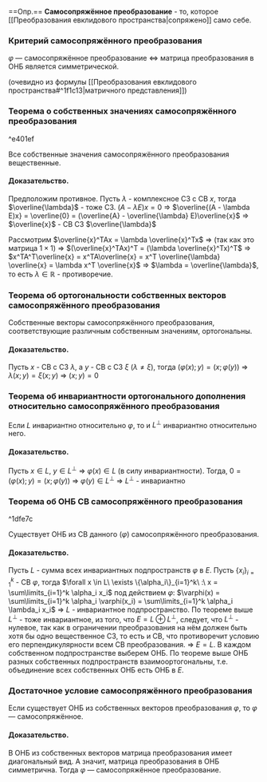 ==Опр.== **Самосопряжённое преобразование** - то, которое [[Преобразования евклидового пространства|сопряжено]] само себе.

### Критерий самосопряжённого преобразования

$\varphi$ — самосопряжённое преобразование ⇔ матрица преобразования в ОНБ является симметрической.

(очевидно из формулы [[Преобразования евклидового пространства#^1f1c13|матричного представления]])

### Теорема о собственных значениях самосопряжённого преобразования

^e401ef

Все собственные значения самосопряжённого преобразования вещественные.

#### Доказательство.

Предположим противное. Пусть $\lambda$ - комплексное СЗ с СВ $x$, тогда $\overline{\lambda}$ - тоже СЗ. $(A - \lambda E)x = 0$ $\Rightarrow$ $\overline{(A - \lambda E)x} = \overline{0} = (\overline{A} - \overline{\lambda} E)\overline{x}$ $\Rightarrow$ $\overline{x}$ - СВ СЗ $\overline{\lambda}$

Рассмотрим $\overline{x}^TAx = \lambda \overline{x}^Tx$ $\Rightarrow$ (так как это матрица $1 \times 1$) $\Rightarrow$ $(\overline{x}^TAx)^T = (\lambda \overline{x}^Tx)^T$ $\Rightarrow$ $x^TA^T\overline{x} = x^TA\overline{x} = x^T \overline{\lambda} \overline{x} = \lambda x^T \overline{x}$ $\Rightarrow$ $\lambda = \overline{\lambda}$, то есть $\lambda \in \mathbb{R}$ - противоречие.

### Теорема об ортогональности собственных векторов самосопряжённого преобразования

Собственные векторы самосопряжённого преобразования, соответствующие различным собственным значениям, ортогональны.

#### Доказательство.

Пусть $x$ - СВ c СЗ $\lambda$, а $y$ - СВ с СЗ $\xi$ ($\lambda \neq \xi$), тогда $(\varphi(x); y) = (x; \varphi(y))$ $\Rightarrow$ $\lambda (x; y) = \xi (x; y)$ $\Rightarrow$ $(x; y) = 0$

### Теорема об инвариантности ортогонального дополнения относительно самосопряжённого преобразования

Если $L$ инвариантно относительно $\varphi$, то и $L^{\perp}$ инвариантно относительно него.

#### Доказательство.

Пусть $x \in L,\ y \in L^{\perp}$ $\Rightarrow$ $\varphi(x) \in L$ (в силу инвариантности). Тогда, $0 = (\varphi(x); y) = (x; \varphi(y))$ $\Rightarrow$ $\varphi(y) \in L^{\perp}$ $\Rightarrow$ $L^{\perp}$ - инвариантно

### Теорема об ОНБ СВ самосопряжённого преобразования

^1dfe7c

Существует ОНБ из СВ данного ($\varphi$) самосопряжённого преобразования.

#### Доказательство.

Пусть $L$ - сумма всех инвариантных подпространств $\varphi$ в $E$. Пусть $\{x_i\}_{i=1}^k$ - СВ $\varphi$, тогда $\forall x \in L\ \exists \{\alpha_i\}_{i=1}^k\ :\ x = \sum\limits_{i=1}^k \alpha_i x_i$ под действием $\varphi$: $\varphi(x) = \sum\limits_{i=1}^k \alpha_i \varphi(x_i) = \sum\limits_{i=1}^k \alpha_i \lambda_i x_i$ $\Rightarrow$ $L$ - инвариантное подпространство. По теореме выше $L^{\perp}$ - тоже инвариантное, из того, что $E = L \oplus L^{\perp}$, следует, что $L^{\perp}$ - нулевое, так как в ограничении преобразования на нём должен быть хотя бы одно вещественное СЗ, то есть и СВ, что противоречит условию его перпендикулярности всем СВ преобразования. $\Rightarrow$ $E = L$. В каждом собственном подпространстве выберем ОНБ. По теореме выше ОНБ разных собственных подпространств взаимоортогональны, т.е. объединение всех собственных ОНБ есть ОНБ в $E$.

### Достаточное условие самосопряжённого преобразования

Если существует ОНБ из собственных векторов преобразования $\varphi$, то $\varphi$ — самосопряжённое.

#### Доказательство.

В ОНБ из собственных векторов матрица преобразования имеет диагональный вид. А значит, матрица преобразования в ОНБ симметрична. Тогда $\varphi$ — самосопряжённое преобразование.
